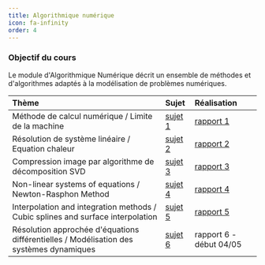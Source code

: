 ```yaml
---
title: Algorithmique numérique 
icon: fa-infinity
order: 4
---
```


### Objectif du cours
Le module d'Algorithmique Numérique décrit un ensemble de méthodes et
d'algorithmes adaptés à la modélisation de problèmes numériques.

| Thème                                                                                   | Sujet     | Réalisation                           |
| :---                                                                                    | :---      | :---                                  |
| Méthode de calcul numérique / Limite de la machine                                      | [sujet 1] | [rapport 1](/assets/pdf/projet_1.pdf) |
| Résolution de système linéaire / Equation chaleur                                       | [sujet 2] | [rapport 2](/assets/pdf/projet_2.pdf) |
| Compression image par algorithme de décomposition SVD                                   | [sujet 3] | [rapport 3](/assets/pdf/projet_3.pdf) |
| Non-linear systems of equations / Newton-Rasphon Method                                 | [sujet 4] | [rapport 4](/assets/pdf/projet_4.pdf) |
| Interpolation and integration methods / Cubic splines and surface interpolation         | [sujet 5] | [rapport 5](/assets/pdf/projet_5.pdf)               |
| Résolution approchée d'équations différentielles / Modélisation des systèmes dynamiques | [sujet 6] | rapport 6 - début 04/05               |

[sujet 1]:http://mfaverge.vvv.enseirb-matmeca.fr/wordpress/?page_id=286
[sujet 2]:http://mfaverge.vvv.enseirb-matmeca.fr/wordpress/?page_id=293
[sujet 3]:http://mfaverge.vvv.enseirb-matmeca.fr/wordpress/?page_id=298
[sujet 4]:http://mfaverge.vvv.enseirb-matmeca.fr/wordpress/?page_id=302
[sujet 5]:http://mfaverge.vvv.enseirb-matmeca.fr/wordpress/?page_id=304
[sujet 6]:http://mfaverge.vvv.enseirb-matmeca.fr/wordpress/?page_id=309




